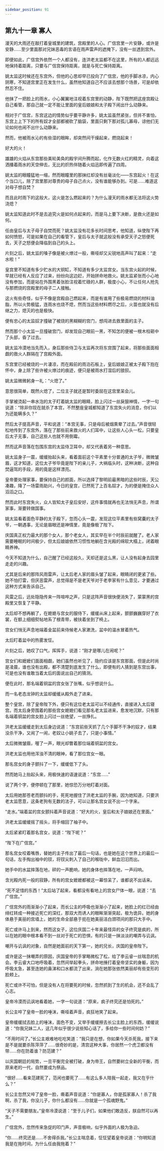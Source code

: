 ```yaml
---
sidebar_position: 91
---
```


## 第九十一章 **寡人**

漫天的大雨还在敲打着皇城里的建筑，宫殿里的人心。广信宫里一片安静，或许是安静……至少里面那对兄妹恶毒的言语在雨声雷声的遮掩下，没有一丝透到宫外。

即便如此，广信宫外依然一个人都没有，连洪老太监都不在这里，所有的人都远远地保持着距离，只要与广信宫保持距离，就是与死亡保持距离。

姚太监这时候还在东宫外，但他的心思却早已投向了广信宫，他的手脚冰凉，内心阴寒，不知道宫里正在发生什么，虽然他知道自己不应该去想那个场景，可是却依然忍不住。

他抹了一把脸上的雨水，小心翼翼地注视着东宫里的动静，陛下既然把这座宫殿让自己看管，那自己就一定不能让里面的皇后娘娘和太子殿下闹出什么动静来。

相对于广信宫，东宫这边的情势似乎要平静许多，姚太监虽然紧张，但并不害怕，东宫上上下下的所有奴才全部都被砍了脑袋，里面只剩下那对孤儿寡母，谅他们无论如何也闹不出什么动静来。

然而，他被雨水沁的有些湿的眼眸，却突然间干燥起来，燃烧起来！

好大的火！

雄雄的火焰从东宫那些美轮美奂的殿宇间升腾而起，化作无数火红的精灵，向着这洒播着雨水的天空伸去，无比的炽热伴随着火焰迅即传遍了四周。

姚太监的眼瞳猛地一缩，然而眼瞳里的那抹红却没有丝毫淡化——东宫起火！在这个当口儿，除了宫里那对尊贵的母子自己点火，没有谁能够办到。可是……难道这对母子想自焚？

而且此时雨下的这般大，这火是怎么燃起来的？为什么漫天的雨水都无法将这火势浇熄？

姚太监知道此时不是去追究火是如何点起来的，而是马上要下决断，是救火还是如何。

任由皇后与太子母子自焚而死？姚太监没有花多长时间思考，他知道，纵使陛下再如何愤怒，可是如果在自己的看管下，皇后与太子就这般没有承受天子之怒便死去，天子之怒便会降临到自己的头上。

片刻之后，姚太监的嗓子像是被火燎过一般，嘶哑却又尖锐地高声叫了起来：“走水啦！”

皇宫里不知道有多少贮水的大铜缸，不知道有多少太监宫女。当东宫火起的时候，早就已经有人反应了过来，纷纷向这边赶，开始拼命地救火。姚太监紧张而小心地没有参加，而是站在外围黑着张脸注视着忙碌的人群，极度小心，不让任何人抢先与那燃烧的宫殿里的母子二人接触。

这火有些奇怪，似乎不像是宫殿自己燃起来，而是有谁用了些极易燃烧的材料油脂，所以火势极猛，连雨水也烧不熄，然而当这些材料燃尽之后，火苗也就没有后继之力，熄灭的也是极快。

便有忠心的太监奴才撞破了被烧的黑糊糊的宫门，想闯进去救里面的主子。

然而那个小太监一旦撞破宫门，却发现自己眼前一黑，不知怎的便被一根木柱砸中了头部，昏了过去。

姚太监冷漠地当先而入，身后那些侍卫与太监再次将东宫围了起来，将那些面面相觑的救火人群隔在了宫殿外面。

东宫里已经被烧的一片凄凉，而在殿前的雨泊石板上，皇后娘娘正被太子殿下抱在怀中，身上除了些许被火燎过的痕迹，便只是被雨水打湿后的狼狈。

姚太监微微躬身一礼：“火熄了。”

意思很简单，既然火熄了，二位主子就还是暂时委屈在这宫里呆会儿。

手掌被烫起一串水泡的太子盯着姚太监的眼睛，脸上闪过一丝戾狠神情，一字一句说道：“除非你现在就杀了本宫，不然整座皇城都知道了东宫失火的消息，你们以为还能瞒多久？”

然后太子提高声音，平和说道：“本宫无事，只是母后被烟熏晕了过去。”声音很轻松地传到了东宫外，落在了那些前来救火的人们耳中，让这些人心头一松，只要皇后太子无事，自己这些人也就不用倒霉。

然而这声音落在包围东宫的太监侍卫耳中，却又代表着另一种意思。

姚太监身子一震，缓缓抬起头来，看着面前这个平素里十分普通的太子爷，微微皱眉，这才知道，这位太子爷毕竟是陛下的亲儿子，大祸临头时，这种决断，这种自焚逼驾的手段，用的竟是这样漂亮。

皇帝要处理家事，要保持自己的颜面，所以选择了黎明前最黑暗的这些时辰，天公凑趣，降了一场雷雨助兴，今日的皇宫，已然死了上百名奴才，为的便是掩住众人滔滔之口。

然而此时东宫失火，众人皆知太子皇后安好，这件事情就再也无法悄无声息，所谓家事，渐要转做国事。

姚太监看着面色平静的太子殿下，忽而心头一震，发现这位平素里有些窝囊的太子爷，一朝遇事，无论是眉眼还是神情里，竟是像极了陛下。

庆国真正权力最大的那个女人，那个老女人，其实早在半个时辰前就醒了。老人家需要睡眠的时间极少，但太后娘娘依然习惯性地躺在含光殿的绵软大榻上，闭着眼睛养神。

今天不知道为什么，自己醒了已经这般久，天却还是这么黑，让人没有起身去园里走走的兴趣。

尤其是后来的那阵风雨雷声，让太后老人家的眉头皱了起来，眼睛闭的更紧了些。她不怕打雷，但厌恶雷声，总觉得是不是老天爷对于老李家有什么意见，才要通过这种方式来告诉自己。

风雷之后，远处隐隐传来一阵喧哗之声，只是这阵声音很快便消失了，蒙蒙黑的宫殿里又恢复了平静。

太后却不想再躺了，在嬷嬷与宫女的服侍下，缓缓从床上起来，颤颤巍巍穿好了衣裳，在额上细细熨帖地系了根青带，被扶着坐到了椅上。

宫女们悄无声息地端着金盆前来侍候老人家漱洗，盆中的温水冒着热气。

太后盯着盆中的热雾发怔。

片刻之后，她叹了口气，挥挥手，说道：“刚才是哪儿在闹呢？”

宫女们和嬷嬷们面面相觑，她们虽然也听见了，隐约应该是东宫那面，但是此时尚是凌晨，谁也没有出殿，都不清楚到底发生了什么，即便有的人猜到是东宫出事，可是也没有谁敢当着太后的面说出自己的猜测。

便在此时，那名端着铜盆的宫女张了张嘴，似乎想说什么。

而一名老态龙钟的太监却缓缓从殿外走了进来。

整个皇宫，除了皇帝陛下外，便只有这位老太监可以不经通传，直接进入太后寝宫。而太后身旁围着的那些宫女嬷嬷们看见那名老太监进来，愈发地沉默，只有那名端着铜盆的宫女脸上闪过一丝绝望，一丝挣扎。

洪老太监缓缓走到太后身边说道：“东宫前些天抓了几个手脚不干净的奴才，结果没杀干净，又闹了一闹，老奴让小姚子去了，只是小事情。”

太后微微皱眉，喔了一声，眼光却瞥着那位端着铜盆的宫女。

洪老太监也用他浑浊不清的眼神，看了那位宫女一眼。

那名宫女的身子颤抖了一下，缓缓低下了头。

然而她马上抬起头来，用极快速的语速说道：“东宫……”

说了两个字，便停顿在了那里，她惊恐万分地盯着对面。

太后用她那苍老而颤抖的手，死死地握住了洪老太监的手腕，因为她知道，只要洪老太监愿意，这条老狗有无数的法子，可以让那名宫女说不出一个字来。

“走水。”端着盆的宫女颤抖着声音说道：“好大的火，皇后和太子娘娘还在里面。”

洪老太监缓缓摇了摇头，将手缩回了袖子中。

太后紧紧盯着那名宫女，说道：“陛下呢？”

“陛下在广信宫。”

那名宫女咬着嘴唇，替她的主子传出了最后一句话，也是她在这个世界上的最后一句话，左手掏出袖中的钗，将钗尖刺入了自己的喉咙中，鲜血汩汩而出。

她手中的水盆摔落在地，砰的一声脆响，她的身体也摔落在地，一声闷响。

含光殿内死一般的寂静，所有的宫女嬷嬷都被这一幕惊呆了，谁都说不出话来。

“死不足惜的东西！”太后站了起来，看都没有看地上的宫女尸体一眼，说道：“去广信宫。”

广信宫外的雨渐渐小了起来，而长公主的呼吸也渐渐小了起来，她脸上的红已经由绯红转成一种接近死亡的深红，那双大而诱人的眼眸渐渐突起，极为诡异。她的身体悬于美丽的宫墙上，她的生命全部悬于扼在她美丽洁白颈项间的那只大手中。

死亡或许马上到来，然而这女子，这位庆国二十年来最怪异的女子终究是疯的，所以在她的眼中根本看不到一丝对于死亡的恐惧，有的只是一抹淡淡的嘲弄与讥讽。

嘲开与讥讽的对象，自然是她面前的天下第一，她的兄长，庆国的皇帝陛下。

或许是这一抹嘲弄的原因，庆国皇帝的手掌略微松了松，给了李云睿一丝喘息的机会。李云睿大口地呼吸着，忽然间举起拳头，拼命地捶打着皇帝坚实的身躯，因为呼吸太急，甚至连她的鼻涕和口水都流了出来，淌在她那张依然美丽却有些变形的脸颊上。

死亡或许不可怕，但是没有人在将要死的时候，忽然抓到了生的机会，还不会乱了心志。

皇帝冷漠而讥讽地看着她，一字一句说道：“原来，疯子终究还是怕死的。”

长公主啐了皇帝一脸的唾沫，嘶哑着声音，疯狂地笑了起来。

皇帝缓缓拭去脸上的唾沫，面色不变，又举手缓缓擦去长公主脸上的东西，缓缓说道：“你我兄妹二人，这几年似乎很少说些知心话了，多给你一些时间何妨？”

“不用时间了。”长公主艰难地吃吃笑道：“我只是在想，你如果今天杀死我，接下来是不是就要杀陈萍萍了……很奇妙的是，清宫这种大事，你居然一个虎卫都没有带……你在防着谁？防范建？”

以庆国朝廷的局势，一旦平衡完全被打破，身为帝王，自然要树立全新的平衡，而原来老的一代，自然要成为祭品。

“很好……看来范建死了，范闲也要死了……有这么多人陪我一起走，我又在乎什么？”

长公主忽然又啐了皇帝一脸，嘶着声音说道：“你是寡人，你是孤家寡人！杀了我啊，杀了我，你没儿子，你什么都没有……你就是一个孤魂野鬼。”

“天子不需要朋友。”皇帝冷漠说道：“至于儿子们，如果他们敢造反，朕自然可以再生。”

广信宫外，忽然传来急促的叩门声，声音极响，似乎外面的人极为急迫。

“你……终究还是……不舍得杀我。”长公主喘息着，怔怔望着皇帝说道：“你明知道我是在拖时间，为什么任由我拖着？”

